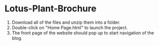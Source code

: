 # Lotus-Plant-Brochure

1. Download all of the files and unzip them into a folder.
2. Double-click on "Home Page.html" to launch the project.
3. The front page of the website should pop up to start navigation of the blog.
